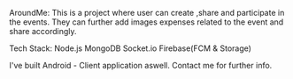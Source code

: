 
AroundMe:
  This is a project where user can create ,share and participate in the events.
  They can further add images expenses related to the event and share accordingly.

Tech Stack:
    Node.js
    MongoDB
    Socket.io
    Firebase(FCM & Storage)
    
I've built Android - Client application aswell. Contact me for further info.
